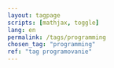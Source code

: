 ```yaml
---
layout: tagpage
scripts: [mathjax, toggle]
lang: en
permalink: /tags/programming
chosen_tag: "programming"
ref: "tag programovanie"
---
```

